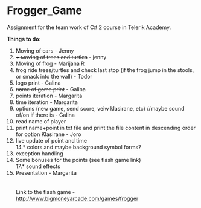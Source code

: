 ﻿# Frogger_Game
Assignment for the team work of C# 2 course in Telerik Academy.

<b>Things to do:</b><br>
1. <s>Moving of cars</s> - Jenny<br>
2. <s>+ мoving of trees and turtles</s> - jenny<br>
2. Moving of frog - Marijana R <br>
4. frog ride trees/turtles and check last stop (if the frog jump in the stools, or smack into the wall) - Todor <br>
6. <s>logo print</s> - Galina<br>
7. <s>name of game print</s> - Galina<br>
8. points iteration - Margarita<br>
9. time iteration - Margarita<br>
10. options (new game, send score, veiw klasirane, etc) //maybe sound of/on if there is - Galina<br>
11. read name of player<br>
12. print name+point in txt file and print the file content in descending order for option Klasirane - Joro<br>
13. live update of point and time<br>
14.* colors and maybe background symbol forms?<br>
15. exception handling <br>
16. Some bonuses for the points (see flash game link)<br>
17.* sound effects<br>
18. Presentation - Margarita <br>
<br><br>
Link to the flash game - http://www.bigmoneyarcade.com/games/frogger <br>

